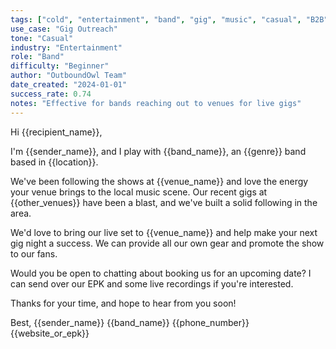 ```yaml
---
tags: ["cold", "entertainment", "band", "gig", "music", "casual", "B2B"]
use_case: "Gig Outreach"
tone: "Casual"
industry: "Entertainment"
role: "Band"
difficulty: "Beginner"
author: "OutboundOwl Team"
date_created: "2024-01-01"
success_rate: 0.74
notes: "Effective for bands reaching out to venues for live gigs"
---
```


Hi {{recipient_name}},

I'm {{sender_name}}, and I play with {{band_name}}, an {{genre}} band based in {{location}}.

We've been following the shows at {{venue_name}} and love the energy your venue brings to the local music scene. Our recent gigs at {{other_venues}} have been a blast, and we've built a solid following in the area.

We'd love to bring our live set to {{venue_name}} and help make your next gig night a success. We can provide all our own gear and promote the show to our fans.

Would you be open to chatting about booking us for an upcoming date? I can send over our EPK and some live recordings if you're interested.

Thanks for your time, and hope to hear from you soon!

Best,
{{sender_name}}
{{band_name}}
{{phone_number}}
{{website_or_epk}} 